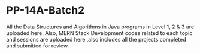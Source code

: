 # PP-14A-Batch2
All the Data Structures and Algorithms in Java programs in Level 1, 2 & 3 are uploaded here. Also, MERN Stack Development codes related to each topic and sessions are uploaded here ,also includes all the projects completed  and submitted for review.
